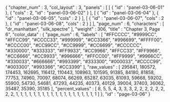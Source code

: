 {
  "chapter_num" : 3,
  "col_layout" : 3,
  "panels" : [
    [
      {
        "id" : "panel-03-06-01"
      },
      {
        "cols" : 2,
        "id" : "panel-03-06-02"
      }
    ],
    [
      {
        "id" : "panel-03-06-04"
      },
      {
        "id" : "panel-03-06-05",
        "cols" : 2
      }
    ],
    [
      {
        "id" : "panel-03-06-07",
        "cols" : 2
      },
      {
        "id" : "panel-03-06-08",
        "cols" : 2
      }
    ]
  ],
  "page_num" : 6,
  "characters" : [
    "dr_manhattan",
    "silk_spectre"
  ],
  "weight" : 306,
  "title" : "Chapter 3, Page 6",
  "color_data" : {
    "page_num" : 6,
    "labels" : [
      "#FFCCCC",
      "#9999CC",
      "#FFCC99",
      "#CCCC33",
      "#999999",
      "#CC3366",
      "#996699",
      "#FFFF00",
      "#CCCC00",
      "#CC99CC",
      "#CC9999",
      "#CC6699",
      "#CCCCCC",
      "#330000",
      "#333333",
      "#FF9933",
      "#CC9966",
      "#FFCC33",
      "#FF9966",
      "#CC6666",
      "#CC9933",
      "#996666",
      "#FFCC00",
      "#FF9999",
      "#9966CC",
      "#330033",
      "#666666",
      "#993399",
      "#333300",
      "#000033",
      "#CCCC99",
      "#003300",
      "#993366",
      "#CC3399"
    ],
    "raw_values" : [
      295841,
      180572,
      174453,
      162695,
      116412,
      110443,
      108963,
      101595,
      91385,
      84180,
      81858,
      77753,
      74960,
      70097,
      68074,
      66269,
      65287,
      63035,
      61093,
      59668,
      59202,
      55900,
      54730,
      54681,
      47293,
      44235,
      40373,
      40129,
      39004,
      37403,
      36062,
      35487,
      35390,
      35185
    ],
    "percent_values" : [
      8,
      5,
      5,
      4,
      3,
      3,
      3,
      2,
      2,
      2,
      2,
      2,
      2,
      2,
      2,
      1,
      1,
      1,
      1,
      1,
      1,
      1,
      1,
      1,
      1,
      1,
      1,
      1,
      1,
      1,
      1,
      1,
      1,
      1
    ]
  },
  "id" : "page-03-06"
}
